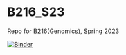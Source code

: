 # B216_S23
Repo for B216(Genomics), Spring 2023

[![Binder](https://mybinder.org/badge_logo.svg)](https://mybinder.org/v2/gh/bitarellolab/binder-sandbox-env/main?urlpath=git-pull%3Frepo%3Dhttps%253A%252F%252Fgithub.com%252Fbitarellolab%252FGenomics_Teaching%26urlpath%3Dlab%252Ftree%252FGenomics_Teaching%252F%26branch%3Dmain)

